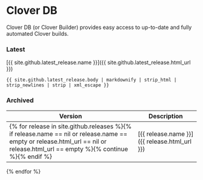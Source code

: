 # Clover DB

Clover DB (or Clover Builder) provides easy access to up-to-date and fully automated Clover builds.

### Latest

[{{ site.github.latest_release.name }}]({{ site.github.latest_release.html_url }})

```{{ site.github.latest_release.body | markdownify | strip_html | strip_newlines | strip | xml_escape }}```

### Archived

| Version | Description |
| --- | --- |
{% for release in site.github.releases %}{% if release.name == nil or release.name == empty or release.html_url == nil or release.html_url == empty %}{% continue %}{% endif %}| [{{ release.name }}]({{ release.html_url }}) | ```{{ release.body | markdownify | strip_html | strip_newlines | strip | xml_escape }}``` |
{% endfor %}

